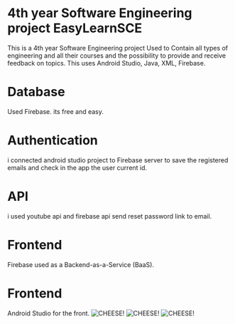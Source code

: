 # 4th year Software Engineering project EasyLearnSCE
This is a 4th year Software Engineering project Used to Contain all types of engineering and all their courses and the possibility to provide and receive feedback on topics.
This uses Android Studio, Java, XML, Firebase.

# Database
Used Firebase.
its free and easy.

# Authentication 
i connected android studio project to Firebase server to save the registered emails and check in the app the user current id.

# API
i used youtube api and firebase api send reset password link to email.

# Frontend
Firebase used as a Backend-as-a-Service (BaaS).

# Frontend
Android Studio for the front.
![CHEESE!](https://user-images.githubusercontent.com/74861262/166098819-cb6702b9-a9d1-4575-9bb8-475710573f33.png)
![CHEESE!](https://user-images.githubusercontent.com/74861262/166098827-a063a03d-ae48-4d4f-97a8-d44f7f8d5666.png)
![CHEESE!](https://user-images.githubusercontent.com/74861262/166098833-73e46d33-d779-4916-b50d-befb9f2d8148.png)

